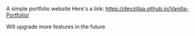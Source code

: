 A simple portfolio website
Here's a link: https://devzillaa.github.io/Vanilla-Portfolio/

Will upgrade more features in the future
